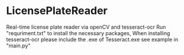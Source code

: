 # LicensePlateReader
Real-time license plate reader via openCV and tesseract-ocr
Run "requriment.txt" to install the necessary packages, When installing tesseract-ocr please include the .exe of Tesseract.exe see example in "main.py"
